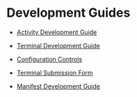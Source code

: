 Development Guides
=================

* [Activity Development Guide](https://github.com/Fr8org/Fr8Core/blob/master/Docs/ForDevelopers/DevelopmentGuides/ActivityDevelopmentGuide.md)  
* [Terminal Development Guide](https://github.com/Fr8org/Fr8Core/blob/master/Docs/ForDevelopers/DevelopmentGuides/TerminalDevelopmentGuide.md)  
* [Configuration Controls](https://github.com/Fr8org/Fr8Core/blob/master/Docs/ForDevelopers/DevelopmentGuides/ConfigurationControls.md)    
* [Terminal Submission Form](https://docs.google.com/forms/d/1hDWlcdoQO0nBLsBcyiywxpMldFDpXHAqXHWc3fT8C4Y/viewform)

* [Manifest Development Guide](https://github.com/Fr8org/Fr8Core/blob/docs5/Docs/ForDevelopers/DevelopmentGuides/ManifestDevelopmentGuide.md)
